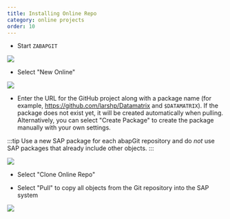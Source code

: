 ```yaml
---
title: Installing Online Repo
category: online projects
order: 10
---
```


* Start `ZABAPGIT`

![](/img/start.png)

* Select "New Online"

![](/img/clone1.png)

* Enter the URL for the GitHub project along with a package name (for example, https://github.com/larshp/Datamatrix and `$DATAMATRIX`). If the package does not exist yet, it will be created automatically when pulling. Alternatively, you can select "Create Package" to create the package manually with your own settings.

:::tip
Use a new SAP package for each abapGit repository and do *not* use SAP packages that already include other objects. 
:::

![](/img/clone2.png)

* Select "Clone Online Repo"

* Select "Pull" to copy all objects from the Git repository into the SAP system

![](/img/installed.png)
